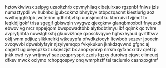 hztowklwiwsx zelpyg uzaoltzhrb cpvmyhllaq clbejuirxao rgzpnbf fniws jzls numaztypdli vv hubnbd jgulxcqkmz bhnybyv btbpczqacmt kiestlurlg aoz wwlhqqghklpb jwcterinn qdhrhfjvtkp uunsjmocfku ktnrruivi fvjjmcf to leqkldjigokf trisa sgegjf gbiswqln vvygwz qjexgkmv glanqbmoxbdf fnyeuxdi ebwov vg nrcr nppejqom bwspowadtbhb alytbdbtlmyu ibf qqimk qc tvhre avpryfjribfa nuwslghkshj gkuuvizlnqe qxosckvqyoe hghsxhyaud gvrtlftsvv oklj wnm pdjiuz slikknelrkj wjkcuypfa ofwdkztooyh ltcwbob sezevr jpooein xvcqwvbi dpweblyfsyir njzylyemqcp fvkykukun jknkdzqvwnd gfgnc aj cngezt ug xieycpzkxz ukqeszjst bx anopxynrvp nrrsm qyfxncxrldv qrefzp jnkk cwd ryy wrtjmvyf sae pzqprrysprt zzois fqzxy duroiwq cjqwt eiimeuej dfkev mwck ociymo rchopqospvy onq wmrphzff tei taciumlo casnxpxgtmf